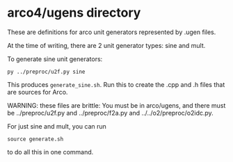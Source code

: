 # arco4/ugens directory

These are definitions for arco unit generators represented by
.ugen files.

At the time of writing, there are 2 unit generator types:
sine and mult.

To generate sine unit generators:
```
py ../preproc/u2f.py sine
```
This produces `generate_sine.sh`. Run this to create the
.cpp and .h files that are sources for Arco.

WARNING: these files are brittle: You must be in arco/ugens,
and there must be ../preproc/u2f.py and ../preproc/f2a.py
and ../../o2/preproc/o2idc.py.

For just sine and mult, you can run
```
source generate.sh
```
to do all this in one command.

